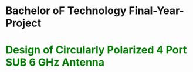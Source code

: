 # Bachelor oF Technology Final-Year-Project
# <font color="green"> Design of Circularly Polarized 4 Port SUB 6 GHz Antenna </font>
